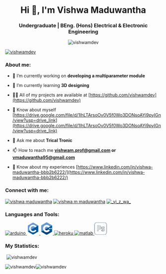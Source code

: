 <h1 align="center">Hi 👋, I'm Vishwa Maduwantha</h1>
<h3 align="center">Undergraduate | BEng. (Hons) Electrical & Electronic Engineering</h3>

<p align="center"> <img src="https://komarev.com/ghpvc/?username=vishwamdev&label=Profile%20views&color=0e75b6&style=flat" alt="vishwamdev" /> </p>

<p align="left"> <a href="https://github.com/ryo-ma/github-profile-trophy"><img src="https://github-profile-trophy.vercel.app/?username=vishwamdev" alt="vishwamdev" /></a> </p>

<h3 align="left">About me:</h3>

- 🔭 I’m currently working on **developing a multiparameter module**

- 🌱 I’m currently learning **3D designing**

- 👨‍💻 All of my projects are available at [https://github.com/vishwamdev](https://github.com/vishwamdev)

- 📝 Know about myself [https://drive.google.com/file/d/1lhLTArsoOv0V5f0Wo3DONsoAYi9pyIGn/view?usp=drive_link](https://drive.google.com/file/d/1lhLTArsoOv0V5f0Wo3DONsoAYi9pyIGn/view?usp=drive_link)

- 💬 Ask me about **Trical Tronic**

- 📫 How to reach me **vishwam.prof@gmail.com or vmaduwantha95@gmail.com**

- 📄 Know about my experiences [https://www.linkedin.com/in/vishwa-maduwantha-bbb2b6222/](https://www.linkedin.com/in/vishwa-maduwantha-bbb2b6222/)

<h3 align="left">Connect with me:</h3>
<p align="left">
<a href="https://linkedin.com/in/vishwa maduwantha" target="blank"><img align="center" src="https://raw.githubusercontent.com/rahuldkjain/github-profile-readme-generator/master/src/images/icons/Social/linked-in-alt.svg" alt="vishwa maduwantha" height="30" width="40" /></a>
<a href="https://fb.com/vishwa m maduwantha" target="blank"><img align="center" src="https://raw.githubusercontent.com/rahuldkjain/github-profile-readme-generator/master/src/images/icons/Social/facebook.svg" alt="vishwa m maduwantha" height="30" width="40" /></a>
<a href="https://instagram.com/_vi_z_wa_" target="blank"><img align="center" src="https://raw.githubusercontent.com/rahuldkjain/github-profile-readme-generator/master/src/images/icons/Social/instagram.svg" alt="_vi_z_wa_" height="30" width="40" /></a>
</p>

<h3 align="left">Languages and Tools:</h3>
<p align="left"> <a href="https://www.arduino.cc/" target="_blank" rel="noreferrer"> <img src="https://cdn.worldvectorlogo.com/logos/arduino-1.svg" alt="arduino" width="40" height="40"/> </a> <a href="https://www.cprogramming.com/" target="_blank" rel="noreferrer"> <img src="https://raw.githubusercontent.com/devicons/devicon/master/icons/c/c-original.svg" alt="c" width="40" height="40"/> </a> <a href="https://www.w3schools.com/cpp/" target="_blank" rel="noreferrer"> <img src="https://raw.githubusercontent.com/devicons/devicon/master/icons/cplusplus/cplusplus-original.svg" alt="cplusplus" width="40" height="40"/> </a> <a href="https://heroku.com" target="_blank" rel="noreferrer"> <img src="https://www.vectorlogo.zone/logos/heroku/heroku-icon.svg" alt="heroku" width="40" height="40"/> </a> <a href="https://www.mathworks.com/" target="_blank" rel="noreferrer"> <img src="https://upload.wikimedia.org/wikipedia/commons/2/21/Matlab_Logo.png" alt="matlab" width="40" height="40"/> </a> <a href="https://www.photoshop.com/en" target="_blank" rel="noreferrer"> <img src="https://raw.githubusercontent.com/devicons/devicon/master/icons/photoshop/photoshop-line.svg" alt="photoshop" width="40" height="40"/> </a> </p>

<h3 align="left">My Statistics:</h3>

<p>&nbsp;<img align="center" src="https://github-readme-stats.vercel.app/api?username=vishwamdev&show_icons=true&locale=en" alt="vishwamdev" /></p>

<p><img align="left" src="https://github-readme-stats.vercel.app/api/top-langs?username=vishwamdev&show_icons=true&locale=en&layout=compact" alt="vishwamdev" /></p>

<p><img align="left" src="https://github-readme-streak-stats.herokuapp.com/?user=vishwamdev&" alt="vishwamdev" /></p>
